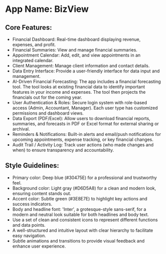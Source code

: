 # **App Name**: BizView

## Core Features:

- Financial Dashboard: Real-time dashboard displaying revenue, expenses, and profit.
- Financial Summaries: View and manage financial summaries.
- Appointment Calendar: Add, edit, and view appointments in an integrated calendar.
- Client Management: Manage client information and contact details.
- Data Entry Interface: Provide a user-friendly interface for data input and management.
- AI-Driven Financial Forecasting: The app includes a financial forecasting tool. The tool looks at existing financial data to identify important features in your income and expenses. The tool then projects the financials out for the coming year.
- User Authentication & Roles: Secure login system with role-based access (Admin, Accountant, Manager). Each user type has customized permissions and dashboard views.
- Data Export (PDF/Excel): Allow users to download financial reports, summaries, and forecasts in PDF or Excel format for external sharing or archival.
- Reminders & Notifications: Built-in alerts and email/push notifications for upcoming appointments, expense tracking, or key financial changes.
- Audit Trail / Activity Log: Track user actions (who made changes and when) to ensure transparency and accountability.

## Style Guidelines:

- Primary color: Deep blue (#30475E) for a professional and trustworthy feel.
- Background color: Light gray (#D6D5A8) for a clean and modern look, ensuring content stands out.
- Accent color: Subtle green (#3E8E7E) to highlight key actions and success indicators.
- Body and headline font: 'Inter', a grotesque-style sans-serif, for a modern and neutral look suitable for both headlines and body text.
- Use a set of clean and consistent icons to represent different functions and data points.
- A well-structured and intuitive layout with clear hierarchy to facilitate easy navigation.
- Subtle animations and transitions to provide visual feedback and enhance user experience.